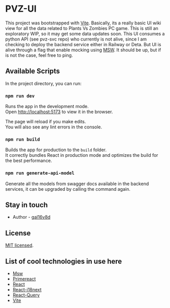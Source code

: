 # PVZ-UI

This project was bootstrapped with [Vite](https://vitejs.dev/).
Basically, its a really basic UI wiki view for all the data related to Plants Vs Zombies PC game.
This is still an exploratory WIP, so it may get some data updates soon.
This UI consumes a python API (see pvz-svc repo) who currently is not alive, since I am checking to deploy the backend service either in Railway or Deta. But UI is alive through a flag that enable mocking using [MSW](https://mswjs.io/). It should be up, but if is not the case, feel free to ping.

## Available Scripts

In the project directory, you can run:

### `npm run dev`

Runs the app in the development mode.\
Open [http://localhost:5173](http://localhost:5173) to view it in the browser.

The page will reload if you make edits.\
You will also see any lint errors in the console.

### `npm run build`

Builds the app for production to the `build` folder.\
It correctly bundles React in production mode and optimizes the build for the best performance.

### `npm run generate-api-model`

Generate all the models from swagger docs available in the backend services, it can be upgraded by calling the command again.

## Stay in touch

- Author - [gal16v8d](https://github.com/gal16v8d)

## License

[MIT licensed](LICENSE).

## List of cool technologies in use here

- [Msw](https://mswjs.io/)
- [Primereact](https://primereact.org/)
- [React](https://reactjs.org/)
- [React-i18next](https://react.i18next.com/)
- [React-Query](https://tanstack.com/query/v4/docs/react/adapters/react-query)
- [Vite](https://vitejs.dev/)
